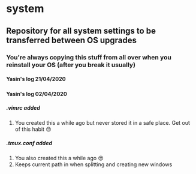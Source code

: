 # system
## Repository for all system settings to be transferred between OS upgrades
### You're always copying this stuff from all over when you reinstall your OS (after you break it usually)

#### Yasin's log 21/04/2020
##### 

#### Yasin's log 02/04/2020
##### .vimrc added
1. You created this a while ago but never stored it in a safe place. Get out of this habit :unamused:

##### .tmux.conf added
1. You also created this a while ago :unamused:
2. Keeps current path in when splitting and creating new windows
